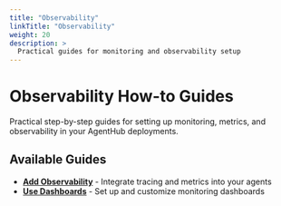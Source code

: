 ```yaml
---
title: "Observability"
linkTitle: "Observability"
weight: 20
description: >
  Practical guides for monitoring and observability setup
---
```


# Observability How-to Guides

Practical step-by-step guides for setting up monitoring, metrics, and observability in your AgentHub deployments.

## Available Guides

- **[Add Observability](add_observability/)** - Integrate tracing and metrics into your agents
- **[Use Dashboards](use_dashboards/)** - Set up and customize monitoring dashboards